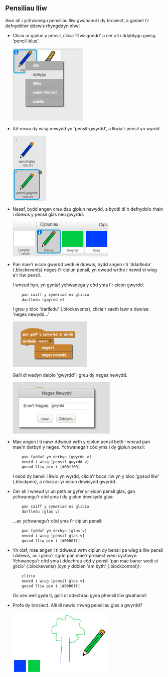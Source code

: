## Pensiliau lliw

Awn ati i ychwanegu pensiliau lliw gwahanol i dy brosiect, a gadael i'r defnyddiwr ddewis rhyngddyn nhw!

+ Clicia ar giplun y pensil, clicia 'Gwisgoedd' a cer ati i ddyblygu gwisg 'pencil-blue'.

	![screenshot](images/paint-blue-duplicate.png)

+ Ail-enwa dy wisg newydd yn 'pensil-gwyrdd', a lliwia'r pensil yn wyrdd.

	![screenshot](images/paint-pencil-green.png)

+ Nesaf, bydd angen creu dau giplun newydd, a byddi di'n defnyddio rhain i ddewis y pensil glas neu gwyrdd.

	![screenshot](images/paint-selectors.png)

+ Pan mae'r eicon gwyrdd wedi ei ddewis, bydd angen i ti 'ddarlledu' {.blockevents} neges i'r ciplun pensil, yn dweud wrtho i newid ei wisg a'r lliw pensil.

	I wneud hyn, yn gyntaf ychwanega y côd yma i'r eicon gwyrdd:

	```blocks
		pan caiff y cymeriad ei glicio
		darlledu [gwyrdd v]
	```

	I greu y bloc 'darlledu' {.blockevents}, clicia'r saeth lawr a dewisa 'neges newydd...'

	![screenshot](images/paint-broadcast.png)

	Galli di wedyn deipio 'gwyrdd' i greu dy neges newydd.

	![screenshot](images/paint-green-message.png)

+ Mae angen i ti nawr ddweud wrth y ciplun pensil beth i wneud pan mae'n derbyn y neges. Ychwanega'r côd yma i dy giplun pensil:

	```blocks
		pan fyddaf yn derbyn [gwyrdd v]
		newid i wisg [pensil-gwyrdd v]
		gosod lliw pin i [#00ff00]

	```

	I osod dy bensil i liwio yn wyrdd, clicia'r bocs lliw yn y bloc 'gosod lliw' {.blockpen}, a clicia ar yr eicon dewisydd gwyrdd.

+ Cer ati i wneud yr un peth ar gyfer yr eicon pensil glas, gan ychwanegu'r côd yma i dy giplun dewisydd glas:

	```blocks
		pan caiff y cymeriad ei glicio
		darlledu [glas v]

	```
	...ac ychwanegu'r côd yma i'r ciplun pensil: 

	```blocks
		pan fyddaf yn derbyn [glas v]
		newid i wisg [pensil-glas v]
		gosod lliw pin i [#0000ff]
	```

+ Yn olaf, mae angen i ti ddweud wrth ciplun dy bensil pa wisg a lliw pensil i ddewis, ac i glirio'r sgrin pan mae'r prosiect wedi cychwyn. Ychwanega'r côd yma i ddechrau côd y pensil 'pan mae baner wedi ei glicio' {.blockevents} (cyn y ddolen 'am byth' {.blockcontrol}):

	```blocks
		clirio
		newid i wisg [pensil-glas v]
		gosod lliw pin i [#0000ff]

	```

	Os oes well gyda ti, galli di ddechrau gyda phensil lliw gwahanol!

+ Profa dy brosiect. Alli di newid rhwng pensiliau glas a gwyrdd?

	![screenshot](images/paint-pens-test.png)



